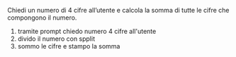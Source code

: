 Chiedi un numero di 4 cifre all’utente
e calcola la somma di tutte le cifre che compongono il numero.

1. tramite prompt chiedo numero 4 cifre all'utente
2. divido il numero con spplit
3. sommo le cifre e stampo la somma
